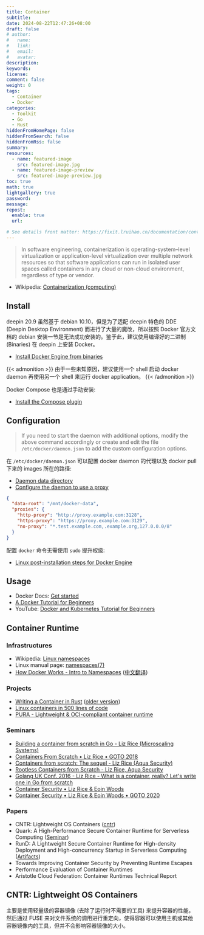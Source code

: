 ```yaml
---
title: Container
subtitle:
date: 2024-08-22T12:47:26+08:00
draft: false
# author:
#   name:
#   link:
#   email:
#   avatar:
description:
keywords:
license:
comment: false
weight: 0
tags:
  - Container
  - Docker
categories:
  - Toolkit
  - Go
  - Rust
hiddenFromHomePage: false
hiddenFromSearch: false
hiddenFromRss: false
summary:
resources:
  - name: featured-image
    src: featured-image.jpg
  - name: featured-image-preview
    src: featured-image-preview.jpg
toc: true
math: true
lightgallery: true
password:
message:
repost:
  enable: true
  url:

# See details front matter: https://fixit.lruihao.cn/documentation/content-management/introduction/#front-matter
---
```


> In software engineering, containerization is operating-system–level virtualization or application-level virtualization over multiple network resources so that software applications can run in isolated user spaces called containers in any cloud or non-cloud environment, regardless of type or vendor.

<!--more-->

- Wikipedia: [Containerization (computing)](https://en.wikipedia.org/wiki/Containerization_(computing))

## Install

deepin 20.9 虽然基于 debian 10.10，但是为了适配 deepin 特色的 DDE (Deepin Desktop Environment) 而进行了大量的魔改，所以按照 Docker 官方文档的 debian 安装一节是无法成功安装的。鉴于此，建议使用编译好的二进制 (Binaries) 在 deepin 上安装 Docker。

- [Install Docker Engine from binaries](https://docs.docker.com/engine/install/binaries/)

{{< admonition >}}
由于一些未知原因，建议使用一个 shell 启动 docker daemon 再使用另一个 shell 来运行 docker application。
{{< /admonition >}}

Docker Compose 也是通过手动安装:

- [Install the Compose plugin](https://docs.docker.com/compose/install/linux/#install-the-plugin-manually)

## Configuration

> If you need to start the daemon with additional options, modify the above command accordingly or create and edit the file `/etc/docker/daemon.json` to add the custom configuration options.

在 `/etc/docker/daemon.json` 可以配置 docker daemon 的代理以及 docker pull 下来的 images 所在的路径:

- [Daemon data directory](https://docs.docker.com/engine/daemon/#daemon-data-directory)
- [Configure the daemon to use a proxy](https://docs.docker.com/engine/daemon/proxy/)

```json
{
  "data-root": "/mnt/docker-data",
  "proxies": {
    "http-proxy": "http://proxy.example.com:3128",
    "https-proxy": "https://proxy.example.com:3129",
    "no-proxy": "*.test.example.com,.example.org,127.0.0.0/8"
  }
}
```

配置 `docker` 命令无需使用 `sudo` 提升权级:

- [Linux post-installation steps for Docker Engine](https://docs.docker.com/engine/install/linux-postinstall/)

## Usage

- Docker Docs: [Get started](https://docs.docker.com/get-started/)
- [A Docker Tutorial for Beginners](https://docker-curriculum.com/#webapps-with-docker)
- YouTube: [Docker and Kubernetes Tutorial for Beginners](https://www.youtube.com/playlist?list=PLy7NrYWoggjwPggqtFsI_zMAwvG0SqYCb)

## Container Runtime

### Infrastructures

- Wikipedia: [Linux namespaces](https://en.wikipedia.org/wiki/Linux_namespaces)
- Linux manual page: [namespaces(7)](https://man7.org/linux/man-pages/man7/namespaces.7.html)
- [How Docker Works - Intro to Namespaces](https://www.youtube.com/watch?v=-YnMr1lj4Z8) ([中文翻译](https://www.bilibili.com/video/BV1JZ4y1m7Pv))

### Projects

- [Writing a Container in Rust](https://litchipi.site/serie/containers_in_rust) ([older version](https://litchipi.github.io/series/container_in_rust))
- [Linux containers in 500 lines of code](https://blog.lizzie.io/linux-containers-in-500-loc.html)
- [PURA - Lightweight & OCI-compliant container runtime](https://github.com/ccrysisa/pura)

### Seminars

- [Building a container from scratch in Go - Liz Rice (Microscaling Systems)](https://www.youtube.com/watch?v=Utf-A4rODH8)
- [Containers From Scratch • Liz Rice • GOTO 2018](https://www.youtube.com/watch?v=8fi7uSYlOdc)
- [Containers from scratch: The sequel - Liz Rice (Aqua Security)](https://www.youtube.com/watch?v=_TsSmSu57Zo)
- [Rootless Containers from Scratch - Liz Rice, Aqua Security](https://www.youtube.com/watch?v=jeTKgAEyhsA)
- [Golang UK Conf. 2016 - Liz Rice - What is a container, really? Let's write one in Go from scratch](https://www.youtube.com/watch?v=HPuvDm8IC-4)
- [Container Security • Liz Rice & Eoin Woods](https://www.youtube.com/watch?v=FyRbFcGygdk)
- [Container Security • Liz Rice & Eoin Woods • GOTO 2020](https://www.youtube.com/watch?v=iXz4i2EbB4M)

### Papers

- CNTR: Lightweight OS Containers ([cntr](https://github.com/Mic92/cntr))
- Quark: A High-Performance Secure Container Runtime for Serverless Computing ([Seminar](https://www.youtube.com/watch?v=xpMPMt9JEX8))
- RunD: A Lightweight Secure Container Runtime for High-density Deployment and High-concurrency Startup in Serverless Computing ([Artifacts](https://github.com/chengjiagan/RunD_ATC22))
- Towards Improving Container Security by Preventing Runtime Escapes
- Performance Evaluation of Container Runtimes
- Aristotle Cloud Federation: Container Runtimes Technical Report

## CNTR: Lightweight OS Containers

主要是使用轻量级的容器镜像 (去除了运行时不需要的工具) 来提升容器的性能，然后通过 FUSE 来对文件系统的调用进行重定向，使得容器可以使用主机或其他容器镜像内的工具，但并不会影响容器镜像的大小。
